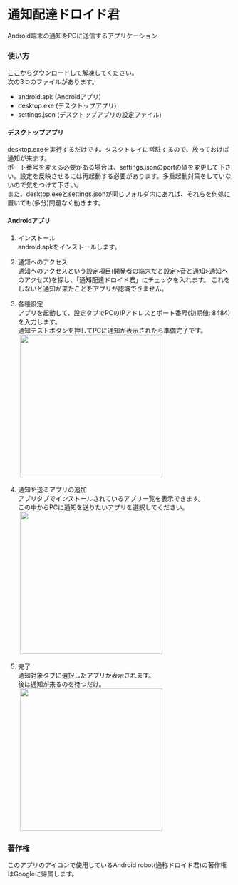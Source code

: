 # 通知配達ドロイド君

Android端末の通知をPCに送信するアプリケーション

### 使い方
[ここ](https://github.com/ptkNktq/AndroidNotificationNotifier/releases)からダウンロードして解凍してください。  
次の3つのファイルがあります。
* android.apk (Androidアプリ)
* desktop.exe (デスクトップアプリ)
* settings.json (デスクトップアプリの設定ファイル)

#### デスクトップアプリ
desktop.exeを実行するだけです。タスクトレイに常駐するので、放っておけば通知が来ます。  
ポート番号を変える必要がある場合は、settings.jsonのportの値を変更して下さい。設定を反映させるには再起動する必要があります。多重起動対策をしていないので気をつけて下さい。  
また、desktop.exeとsettings.jsonが同じフォルダ内にあれば、それらを何処に置いても(多分)問題なく動きます。

#### Androidアプリ
1. インストール  
android.apkをインストールします。

2. 通知へのアクセス  
通知へのアクセスという設定項目(開発者の端末だと設定>音と通知>通知へのアクセス)を探し、「通知配達ドロイド君」にチェックを入れます。
これをしないと通知が来たことをアプリが認識できません。

3. 各種設定  
アプリを起動して、設定タブでPCのIPアドレスとポート番号(初期値: 8484)を入力します。  
通知テストボタンを押してPCに通知が表示されたら準備完了です。  
&nbsp;<img src="https://github.com/ptkNktq/AndroidNotificationNotifier/assets/7608826/4412d67f-1e8a-4343-a5fb-433adf326ec0" width="320px">

4. 通知を送るアプリの追加  
アプリタブでインストールされているアプリ一覧を表示できます。  
この中からPCに通知を送りたいアプリを選択してください。  
&nbsp;<img src="https://github.com/ptkNktq/AndroidNotificationNotifier/assets/7608826/deb01b19-eddd-47c1-870c-146278ed0ca1" width="320px">  

5. 完了  
通知対象タブに選択したアプリが表示されます。  
後は通知が来るのを待つだけ。  
&nbsp;<img src="https://github.com/ptkNktq/AndroidNotificationNotifier/assets/7608826/c34f58fa-43b9-4c40-9f11-64b1d9b77efd" width="320px">  

### 著作権
このアプリのアイコンで使用しているAndroid robot(通称ドロイド君)の著作権はGoogleに帰属します。
